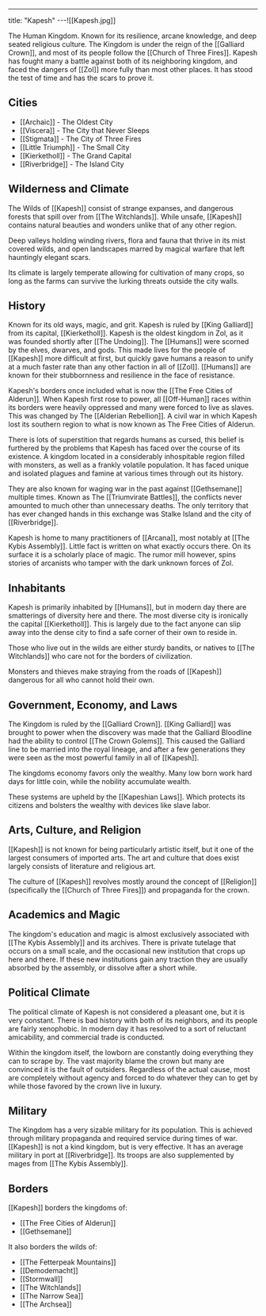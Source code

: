 ---
title: "Kapesh"
---![[Kapesh.jpg]]

The Human Kingdom. Known for its resilience, arcane knowledge, and deep seated religious culture. The Kingdom is under the reign of the [[Galliard Crown]], and most of its people follow the [[Church of Three Fires]]. Kapesh has fought many a battle against both of its neighboring kingdom, and faced the dangers of [[Zol]] more fully than most other places. It has stood the test of time and has the scars to prove it.

## Cities
- [[Archaic]] - The Oldest City
- [[Viscera]] - The City that Never Sleeps
- [[Stigmata]] - The City of Three Fires
- [[Little Triumph]] - The Small City
- [[Kierketholl]] - The Grand Capital
- [[Riverbridge]] - The Island City

## Wilderness and Climate
The Wilds of [[Kapesh]] consist of strange expanses, and dangerous forests that spill over from [[The Witchlands]]. While unsafe, [[Kapesh]] contains natural beauties and wonders unlike that of any other region.

Deep valleys holding winding rivers, flora and fauna that thrive in its mist covered wilds, and open landscapes marred by magical warfare that left hauntingly elegant scars.

Its climate is largely temperate allowing for cultivation of many crops, so long as the farms can survive the lurking threats outside the city walls.

## History
Known for its old ways, magic, and grit. Kapesh is ruled by [[King Galliard]] from its capital, [[Kierketholl]]. Kapesh is the oldest kingdom in Zol, as it was founded shortly after [[The Undoing]]. The [[Humans]] were scorned by the elves, dwarves, and gods. This made lives for the people of [[Kapesh]] more difficult at first, but quickly gave humans a reason to unify at a much faster rate than any other faction in all of [[Zol]]. [[Humans]] are known for their stubbornness and resilience in the face of resistance.

Kapesh's borders once included what is now the [[The Free Cities of Alderun]]. When Kapesh first rose to power, all [[Off-Human]] races within its borders were heavily oppressed and many were forced to live as slaves. This was changed by The [[Alderian Rebellion]]. A civil war in which Kapesh lost its southern region to what is now known as The Free Cities of Alderun.

There is lots of superstition that regards humans as cursed, this belief is furthered by the problems that Kapesh has faced over the course of its existence. A kingdom located in a considerably inhospitable region filled with monsters, as well as a frankly volatile population. It has faced unique and isolated plagues and famine at various times through out its history. 

They are also known for waging war in the past against [[Gethsemane]] multiple times. Known as The [[Triumvirate Battles]], the conflicts never amounted to much other than unnecessary deaths. The only territory that has ever changed hands in this exchange was Stalke Island and the city of [[Riverbridge]].

Kapesh is home to many practitioners of [[Arcana]], most notably at [[The Kybis Assembly]]. Little fact is written on what exactly occurs there. On its surface it is a scholarly place of magic. The rumor mill however, spins stories of arcanists who tamper with the dark unknown forces of Zol.

## Inhabitants
Kapesh is primarily inhabited by [[Humans]], but in modern day there are smatterings of diversity here and there. The most diverse city is ironically the capital [[Kierketholl]]. This is largely due to the fact anyone can slip away into the dense city to find a safe corner of their own to reside in.

Those who live out in the wilds are either sturdy bandits, or natives to [[The Witchlands]] who care not for the borders of civilization.

Monsters and thieves make straying from the roads of [[Kapesh]] dangerous for all who cannot hold their own.

## Government, Economy, and Laws
The Kingdom is ruled by the [[Galliard Crown]]. [[King Galliard]] was brought to power when the discovery was made that the Galliard Bloodline had the ability to control [[The Crown Golems]]. This caused the Galliard line to be married into the royal lineage, and after a few generations they were seen as the most powerful family in all of [[Kapesh]].

The kingdoms economy favors only the wealthy. Many low born work hard days for little coin, while the nobility accumulate wealth. 

These systems are upheld by the [[Kapeshian Laws]]. Which protects its citizens and bolsters the wealthy with devices like slave labor.

## Arts, Culture, and Religion
[[Kapesh]] is not known for being particularly artistic itself, but it one of the largest consumers of imported arts. The art and culture that does exist largely consists of literature and religious art.

The culture of [[Kapesh]] revolves mostly around the concept of [[Religion]] (specifically the [[Church of Three Fires]]) and propaganda for the crown.

## Academics and Magic
The kingdom's education and magic is almost exclusively associated with [[The Kybis Assembly]] and its archives. There is private tutelage that occurs on a small scale, and the occasional new institution that crops up here and there. If these new institutions gain any traction they are usually absorbed by the assembly, or dissolve after a short while.

## Political Climate
The political climate of Kapesh is not considered a pleasant one, but it is very constant. There is bad history with both of its neighbors, and its people are fairly xenophobic. In modern day it has resolved to a sort of reluctant amicability, and commercial trade is conducted.

Within the kingdom itself, the lowborn are constantly doing everything they can to scrape by. The vast majority blame the crown but many are convinced it is the fault of outsiders. Regardless of the actual cause, most are completely without agency and forced to do whatever they can to get by while those favored by the crown live in luxury.

## Military
The Kingdom has a very sizable military for its population. This is achieved through military propaganda and required service during times of war. [[Kapesh]] is not a kind kingdom, but is very effective. It has an average military in port at [[Riverbridge]]. Its troops are also supplemented by mages from [[The Kybis Assembly]].

## Borders
[[Kapesh]] borders the kingdoms of:
- [[The Free Cities of Alderun]]
- [[Gethsemane]]

It also borders the wilds of:
- [[The Fetterpeak Mountains]]
- [[Demodemacht]]
- [[Stormwall]]
- [[The Witchlands]]
- [[The Narrow Sea]]
- [[The Archsea]]